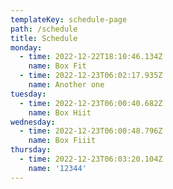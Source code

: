 ```yaml
---
templateKey: schedule-page
path: /schedule
title: Schedule
monday:
  - time: 2022-12-22T18:10:46.134Z
    name: Box Fit
  - time: 2022-12-23T06:02:17.935Z
    name: Another one
tuesday:
  - time: 2022-12-23T06:00:40.682Z
    name: Box Hiit
wednesday:
  - time: 2022-12-23T06:00:48.796Z
    name: Box Fiiit
thursday:
  - time: 2022-12-23T06:03:20.104Z
    name: '12344'
---
```


